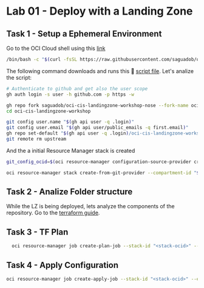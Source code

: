 # Lab 01 - Deploy with a Landing Zone

## Task 1 - Setup a Ephemeral Environment

Go to the OCI Cloud shell using this [link](https://cloud.oracle.com/?&bdcstate=maximized&cloudshell=true)

```bash
/bin/bash -c "$(curl -fsSL https://raw.githubusercontent.com/saguadob/oci-cis-landingzone-workshop-nose/main/configure-oci-shell.sh)"
```

The following command downloads and runs this 📃 [script file](../configure-oci-shell.sh). Let's analize the script:

```sh
# Authenticate to github and get also the user scope
gh auth login -s user -h github.com -p https -w

gh repo fork saguadob/oci-cis-landingzone-workshop-nose --fork-name oci-cis-landingzone-workshop --clone --remote=true --remote-name=origin
cd oci-cis-landingzone-workshop

git config user.name "$(gh api user -q .login)"
git config user.email "$(gh api user/public_emails -q first.email)"
gh repo set-default "$(gh api user -q .login)/oci-cis-landingzone-workshop"
git remote rm upstream
```

And the a initial Resource Manager stack is created

```sh
git_config_ocid=$(oci resource-manager configuration-source-provider create-github-access-token-provider --compartment-id "$OCI_TENANCY" --access-token "$(gh auth token)" --api-endpoint "https://github.com"  --display-name "gh-lz-01" --query data.id --raw-output) 

oci resource-manager stack create-from-git-provider --compartment-id "$OCI_TENANCY" --config-source-configuration-source-provider-id "$git_config_ocid" --config-source-branch-name main --config-source-repository-url "$(gh repo view --json url -q .url)" --config-source-working-directory lz --display-name "stack-gh-oci-lz-01" --terraform-version "1.2.x" --variables "{\"tenancy_ocid\":\"$OCI_TENANCY\" , \"region\":\"$OCI_REGION\"}"
```

## Task 2 - Analize Folder structure

While the LZ is being deployed, lets analyze the components of the repository. Go to the [terraform guide](../terraform.md).

## Task 3 - TF Plan

``` sh
  oci resource-manager job create-plan-job --stack-id "<stack-ocid>" --display-name "plan-lz-job"
```

## Task 4 - Apply Configuration

```sh
oci resource-manager job create-apply-job --stack-id "<stack-ocid>" --execution-plan-strategy FROM_PLAN_JOB_ID --execution-plan-job-id "<plan-job-ocid>" --display-name "apply-deploy-lz-job"
```
